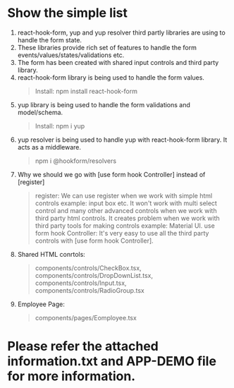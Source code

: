 # Show the simple list
1. react-hook-form, yup and yup resolver third partly libraries are using to handle the form state.
2. These libraries provide rich set of features to handle the form events/values/states/validations etc.
3. The form has been created with shared input controls and third party library.
4. react-hook-form library is being used to handle the form values.
    > Install: npm install react-hook-form
5. yup library is being used to handle the form validations and model/schema.
    > Install: npm i yup
6. yup resolver is being used to handle yup with react-hook-form library. It acts as a middleware.
    > npm i @hookform/resolvers
7. Why we should we go with [use form hook Controller] instead of [register]
    > register: We can use register when we work with simple html controls example: input box etc. It won't work with multi select control and many other advanced controls when we work with third party html controls. It creates problem when we work with third party tools for making controls example: Material UI.
    > use form hook Controller: It's very easy to use all the third party controls with [use form hook Controller].
7. Shared HTML conrtols:
    > components/controls/CheckBox.tsx, components/controls/DropDownList.tsx, components/controls/Input.tsx, components/controls/RadioGroup.tsx
8. Employee Page:
    > components/pages/Eomployee.tsx
# Please refer the attached information.txt and APP-DEMO file for more information.
